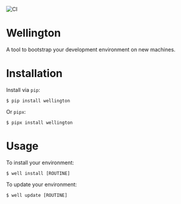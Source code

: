 ![CI](https://github.com/ahal/wellington/actions/workflows/ci.yml/badge.svg)

# Wellington

A tool to bootstrap your development environment on new machines.


# Installation

Install via `pip`:

    $ pip install wellington

Or `pipx`:

    $ pipx install wellington


# Usage

To install your environment:

    $ well install [ROUTINE]

To update your environment:

    $ well update [ROUTINE]
